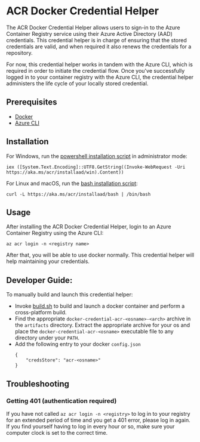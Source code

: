 # ACR Docker Credential Helper

The ACR Docker Credential Helper allows users to sign-in to the Azure Container Registry service using their Azure Active Directory (AAD) credentials. This credential helper is in charge of ensuring that the stored credentials are valid, and when required it also renews the credentials for a repository.

For now, this credential helper works in tandem with the Azure CLI, which is required in order to initiate the credential flow. Once you've successfully logged in to your container registry with the Azure CLI, the credential helper administers the life cycle of your locally stored credential.

## Prerequisites

- [Docker](https://www.docker.com/)
- [Azure CLI](https://github.com/Azure/azure-cli)

## Installation
For Windows, run the [powershell installation script](https://aka.ms/acr/installaad/win) in administrator mode:

```iex ([System.Text.Encoding]::UTF8.GetString((Invoke-WebRequest -Uri https://aka.ms/acr/installaad/win).Content))```

For Linux and macOS, run the [bash installation script](https://aka.ms/acr/installaad/bash):

```curl -L https://aka.ms/acr/installaad/bash | /bin/bash```

## Usage
After installing the ACR Docker Credential Helper, login to an Azure Container Registry using the Azure CLI:

```az acr login -n <registry name>```

After that, you will be able to use docker normally. This credential helper will help maintaining your credentials.

## Developer Guide:

To manually build and launch this credential helper:
- Invoke [build.sh](build.sh) to build and launch a docker container and perform a cross-platform build.
- Find the appropriate `docker-credential-acr-<osname>-<arch>` archive in the `artifacts` directory. Extract the appropriate archive for your os and place the `docker-credential-acr-<osname>` executable file to any directory under your `PATH`.
- Add the following entry to your docker `config.json`
    ```
    {
        "credsStore": "acr-<osname>"
    }
    ```

## Troubleshooting
### Getting 401 (authentication required)

If you have not called `az acr login -n <registry>` to log in to your registry for an extended period of time and you get a 401 error, please log in again. If you find yourself having to log in every hour or so, make sure your computer clock is set to the correct time.
